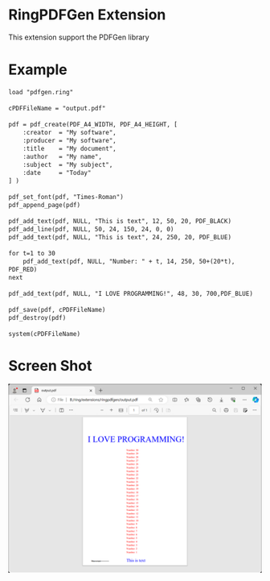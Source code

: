 RingPDFGen Extension
====================

This extension support the PDFGen library

Example
=======

	load "pdfgen.ring"

	cPDFFileName = "output.pdf"

	pdf = pdf_create(PDF_A4_WIDTH, PDF_A4_HEIGHT, [
		:creator  = "My software",
		:producer = "My software",
		:title    = "My document",
		:author   = "My name",
		:subject  = "My subject",
		:date     = "Today"
	] )

	pdf_set_font(pdf, "Times-Roman")
	pdf_append_page(pdf)

	pdf_add_text(pdf, NULL, "This is text", 12, 50, 20, PDF_BLACK)
	pdf_add_line(pdf, NULL, 50, 24, 150, 24, 0, 0)
	pdf_add_text(pdf, NULL, "This is text", 24, 250, 20, PDF_BLUE)

	for t=1 to 30
		pdf_add_text(pdf, NULL, "Number: " + t, 14, 250, 50+(20*t), PDF_RED)
	next

	pdf_add_text(pdf, NULL, "I LOVE PROGRAMMING!", 48, 30, 700,PDF_BLUE)

	pdf_save(pdf, cPDFFileName)
	pdf_destroy(pdf)

	system(cPDFFileName)


Screen Shot
===========

![ScreenShot](pdfgen.png)

